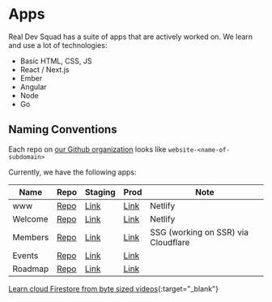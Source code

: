 # Apps

Real Dev Squad has a suite of apps that are actively worked on. We learn and use a lot of technologies:
- Basic HTML, CSS, JS
- React / Next.js
- Ember
- Angular
- Node
- Go

## Naming Conventions

Each repo on [our Github organization](https://github.com/Real-Dev-Squad) looks like `website-<name-of-subdomain>`

Currently, we have the following apps:

| Name | Repo | Staging | Prod | Note |
| -----------|------------|----------|------------|------------|
| www | [Repo]() | [Link](https://www.realdevsquad.com/) | [Link](https://www.realdevsquad.com/) | Netlify |
| Welcome | [Repo]() | [Link](https://welcome.realdevsquad.com/) | [Link](https://welcome.realdevsquad.com/) | Netlify |
| Members | [Repo]() | [Link](https://staging-members-rds.herokuapp.com/) | [Link](https://members.realdevsquad.com/) | SSG (working on SSR) via Cloudflare |
| Events |  [Repo]() | [Link]() | [Link]() | |
| Roadmap| [Repo]() | [Link]() | [Link]() | |

[Learn cloud Firestore from byte sized videos](https://youtube.com/playlist?list=PLl-K7zZEsYLluG5MCVEzXAQ7ACZBCuZgZ){:target="\_blank"}